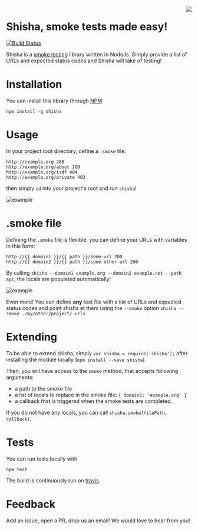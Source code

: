 <img align="right" src="https://raw.githubusercontent.com/namshi/shisha/master/bin/images/shisha.png?token=328420__eyJzY29wZSI6IlJhd0Jsb2I6bmFtc2hpL3NoaXNoYS9tYXN0ZXIvYmluL2ltYWdlcy9zaGlzaGEucG5nIiwiZXhwaXJlcyI6MTQwOTMzNTU4Mn0%3D--d1d9d95754c28d8e33237e0f43454573e6da21ee" />

# Shisha, smoke tests made easy!

[![Build Status](https://travis-ci.org/namshi/shisha.svg?branch=master)](https://travis-ci.org/namshi/shisha)

Shisha is a [smoke testing](http://en.wikipedia.org/wiki/Smoke_testing)
library written in NodeJs. Simply provide a list of URLs and expected
status codes and Shisha will take of testing!

# Installation

You can install this library through [NPM](https://www.npmjs.org/package/shisha):

```
npm install -g shisha
```

# Usage

In your project root directory, define a `.smoke` file:

```
http://example.org 200
http://example.org/about 200
http://example.org/isdf 404
http://example.org/private 403
```

then simply `cd` into your project's root and run `shisha`!

![example](https://raw.githubusercontent.com/namshi/shisha/master/bin/images/shisha-ok.png?token=328420__eyJzY29wZSI6IlJhd0Jsb2I6bmFtc2hpL3NoaXNoYS9tYXN0ZXIvYmluL2ltYWdlcy9zaGlzaGEtb2sucG5nIiwiZXhwaXJlcyI6MTQwOTMzOTQ5OX0%3D--b6bc6ac2f28e0d206736af23dcf4fcf4bcf138db)

# .smoke file

Defining the `.smoke` file is flexible, you can define your URLs with
variables in this form:

```
http://{{ domain1 }}/{{ path }}/some-url 200
http://{{ domain2 }}/{{ path }}/some-other-url 200
```

By calling `shisha --domain1 example.org --domain2 example.net --path api`, the locals are
populated automatically!

![example](https://raw.githubusercontent.com/namshi/shisha/master/bin/images/shisha-locals.png?token=328420__eyJzY29wZSI6IlJhd0Jsb2I6bmFtc2hpL3NoaXNoYS9tYXN0ZXIvYmluL2ltYWdlcy9zaGlzaGEtbG9jYWxzLnBuZyIsImV4cGlyZXMiOjE0MDkzNDExMTd9--782a2508a57d290a0c3c66124ddf52c59810a098)

Even more! You can define **any** text file with a list of URLs and expected status codes
and point shisha at them using the `--smoke` option `shisha --smoke ./my/other/project/.urls`

# Extending

To be able to extend shisha, simply `var shisha = require('shisha');`
after installing the module locally (`npm install --save shisha`)

Then, you will have access to the `smoke` method, that accepts following arguments:

* a path to the smoke file
* a list of locals to replace in the smoke file: `{ domain1: 'example.org' }`
* a callback that is triggered when the smoke tests are completed.

If you do not have any locals, you can call `shisha.smoke(filePath, callback)`.

# Tests

You can run tests locally with

```
npm test
```

The build is continuously run on [travis](https://travis-ci.org/namshi/shisha).

# Feedback

Add an issue, open a PR, drop us an email! We would love to hear from you!
